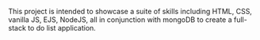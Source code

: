 This project is intended to showcase a suite of skills including HTML, CSS, vanilla JS, EJS, NodeJS, all in conjunction with mongoDB to create a full-stack to do list application.